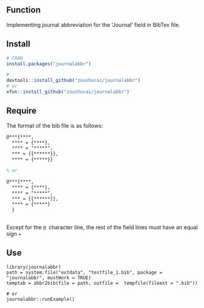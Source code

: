 ## Function

Implementing journal abbreviation for the 'Journal' field in BibTex file.

## Install

```R
# CRAN
install.packages("journalabbr")

#
devtools::install_github("zoushucai/journalabbr")
# or
xfun::install_github("zoushucai/journalabbr")
```

## Require

The format of the bib file is as follows:

```latex
@***{****,
  **** = {****},
  **** = "*****",
  *** = {{******}},
  **** = {*****}}

% or

@***{****,
  **** = {****},
  **** = "*****",
  *** = {{******}},
  **** = {*****}
  }
  
```

Except for the `@ `character line, the rest of the field lines must have an equal sign `=`

## Use

```{r}
library(journalabbr)
path = system.file("extdata", "testfile_1.bib", package = "journalabbr", mustWork = TRUE)
temptab = abbr2bib(file = path, outfile =  tempfile(fileext = ".bib"))

# or
journalabbr::runExample()
```

